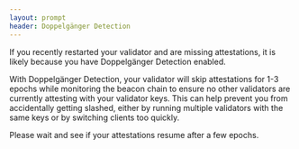 ```yaml
---
layout: prompt
header: Doppelgänger Detection
---
```


If you recently restarted your validator and are missing attestations, it is likely because you have Doppelgänger Detection enabled.

With Doppelgänger Detection, your validator will skip attestations for 1-3 epochs while monitoring the beacon chain to ensure no other validators are currently attesting with your validator keys. This can help prevent you from accidentally getting slashed, either by running multiple validators with the same keys or by switching clients too quickly.

Please wait and see if your attestations resume after a few epochs.
